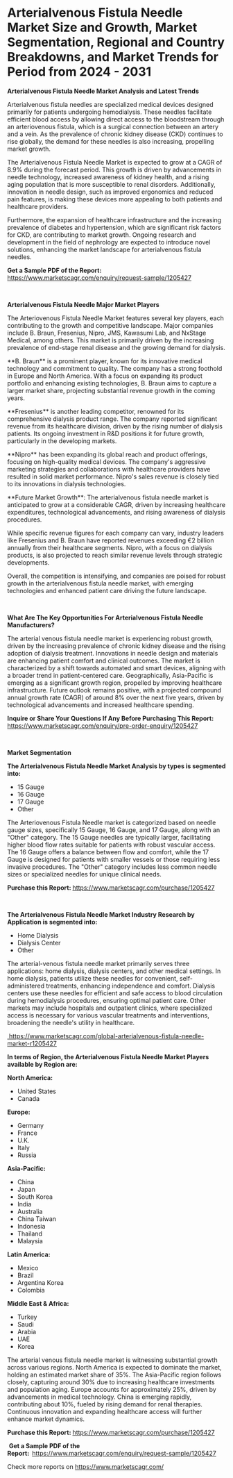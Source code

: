 <p><h1>Arterialvenous Fistula Needle Market Size and Growth, Market Segmentation, Regional and Country Breakdowns, and Market Trends for Period from 2024 -  2031</h1></p><p><strong>Arterialvenous Fistula Needle Market Analysis and Latest Trends</strong></p>
<p><p>Arterialvenous fistula needles are specialized medical devices designed primarily for patients undergoing hemodialysis. These needles facilitate efficient blood access by allowing direct access to the bloodstream through an arteriovenous fistula, which is a surgical connection between an artery and a vein. As the prevalence of chronic kidney disease (CKD) continues to rise globally, the demand for these needles is also increasing, propelling market growth.</p><p>The Arterialvenous Fistula Needle Market is expected to grow at a CAGR of 8.9% during the forecast period. This growth is driven by advancements in needle technology, increased awareness of kidney health, and a rising aging population that is more susceptible to renal disorders. Additionally, innovation in needle design, such as improved ergonomics and reduced pain features, is making these devices more appealing to both patients and healthcare providers.</p><p>Furthermore, the expansion of healthcare infrastructure and the increasing prevalence of diabetes and hypertension, which are significant risk factors for CKD, are contributing to market growth. Ongoing research and development in the field of nephrology are expected to introduce novel solutions, enhancing the market landscape for arterialvenous fistula needles.</p></p>
<p><strong>Get a Sample PDF of the Report:&nbsp;</strong> <a href="https://www.marketscagr.com/enquiry/request-sample/1205427?utm_campaign=2008&utm_medium=2&utm_source=Github&utm_content=ia&utm_term=31122024&utm_id=arterialvenous-fistula-needle">https://www.marketscagr.com/enquiry/request-sample/1205427</a></p>
<p>&nbsp;</p>
<p><strong>Arterialvenous Fistula Needle Major Market Players</strong></p>
<p><p>The Arteriovenous Fistula Needle Market features several key players, each contributing to the growth and competitive landscape. Major companies include B. Braun, Fresenius, Nipro, JMS, Kawasumi Lab, and NxStage Medical, among others. This market is primarily driven by the increasing prevalence of end-stage renal disease and the growing demand for dialysis.</p><p>**B. Braun** is a prominent player, known for its innovative medical technology and commitment to quality. The company has a strong foothold in Europe and North America. With a focus on expanding its product portfolio and enhancing existing technologies, B. Braun aims to capture a larger market share, projecting substantial revenue growth in the coming years.</p><p>**Fresenius** is another leading competitor, renowned for its comprehensive dialysis product range. The company reported significant revenue from its healthcare division, driven by the rising number of dialysis patients. Its ongoing investment in R&D positions it for future growth, particularly in the developing markets.</p><p>**Nipro** has been expanding its global reach and product offerings, focusing on high-quality medical devices. The company's aggressive marketing strategies and collaborations with healthcare providers have resulted in solid market performance. Nipro's sales revenue is closely tied to its innovations in dialysis technologies.</p><p>**Future Market Growth**: The arterialvenous fistula needle market is anticipated to grow at a considerable CAGR, driven by increasing healthcare expenditures, technological advancements, and rising awareness of dialysis procedures. </p><p>While specific revenue figures for each company can vary, industry leaders like Fresenius and B. Braun have reported revenues exceeding €2 billion annually from their healthcare segments. Nipro, with a focus on dialysis products, is also projected to reach similar revenue levels through strategic developments.</p><p>Overall, the competition is intensifying, and companies are poised for robust growth in the arterialvenous fistula needle market, with emerging technologies and enhanced patient care driving the future landscape.</p></p>
<p>&nbsp;</p>
<p><strong>What Are The Key Opportunities For Arterialvenous Fistula Needle Manufacturers?</strong></p>
<p><p>The arterial venous fistula needle market is experiencing robust growth, driven by the increasing prevalence of chronic kidney disease and the rising adoption of dialysis treatment. Innovations in needle design and materials are enhancing patient comfort and clinical outcomes. The market is characterized by a shift towards automated and smart devices, aligning with a broader trend in patient-centered care. Geographically, Asia-Pacific is emerging as a significant growth region, propelled by improving healthcare infrastructure. Future outlook remains positive, with a projected compound annual growth rate (CAGR) of around 8% over the next five years, driven by technological advancements and increased healthcare spending.</p></p>
<p><strong>Inquire or Share Your Questions If Any Before Purchasing This Report:</strong> <a href="https://www.marketscagr.com/enquiry/pre-order-enquiry/1205427?utm_campaign=2008&utm_medium=2&utm_source=Github&utm_content=ia&utm_term=31122024&utm_id=arterialvenous-fistula-needle">https://www.marketscagr.com/enquiry/pre-order-enquiry/1205427</a></p>
<p>&nbsp;</p>
<p><strong>Market Segmentation</strong></p>
<p><strong>The Arterialvenous Fistula Needle Market Analysis by types is segmented into:</strong></p>
<p><ul><li>15 Gauge</li><li>16 Gauge</li><li>17 Gauge</li><li>Other</li></ul></p>
<p><p>The Arteriovenous Fistula Needle market is categorized based on needle gauge sizes, specifically 15 Gauge, 16 Gauge, and 17 Gauge, along with an "Other" category. The 15 Gauge needles are typically larger, facilitating higher blood flow rates suitable for patients with robust vascular access. The 16 Gauge offers a balance between flow and comfort, while the 17 Gauge is designed for patients with smaller vessels or those requiring less invasive procedures. The "Other" category includes less common needle sizes or specialized needles for unique clinical needs.</p></p>
<p><strong>Purchase this Report:&nbsp;</strong><a href="https://www.marketscagr.com/purchase/1205427?utm_campaign=2008&utm_medium=2&utm_source=Github&utm_content=ia&utm_term=31122024&utm_id=arterialvenous-fistula-needle">https://www.marketscagr.com/purchase/1205427</a></p>
<p>&nbsp;</p>
<p><strong>The Arterialvenous Fistula Needle Market Industry Research by Application is segmented into:</strong></p>
<p><ul><li>Home Dialysis</li><li>Dialysis Center</li><li>Other</li></ul></p>
<p><p>The arterial-venous fistula needle market primarily serves three applications: home dialysis, dialysis centers, and other medical settings. In home dialysis, patients utilize these needles for convenient, self-administered treatments, enhancing independence and comfort. Dialysis centers use these needles for efficient and safe access to blood circulation during hemodialysis procedures, ensuring optimal patient care. Other markets may include hospitals and outpatient clinics, where specialized access is necessary for various vascular treatments and interventions, broadening the needle's utility in healthcare.</p></p>
<p><a href="https://www.marketscagr.com/global-arterialvenous-fistula-needle-market-r1205427?utm_campaign=2008&utm_medium=2&utm_source=Github&utm_content=ia&utm_term=31122024&utm_id=arterialvenous-fistula-needle">&nbsp;https://www.marketscagr.com/global-arterialvenous-fistula-needle-market-r1205427</a></p>
<p><strong>In terms of Region, the Arterialvenous Fistula Needle Market Players available by Region are:</strong></p>
<p>
    <p> <strong> North America: </strong>
        <ul>
            <li>United States</li>
            <li>Canada</li>
        </ul>
        </p> 
    <p> <strong> Europe: </strong>
        <ul>
            <li>Germany</li>
            <li>France</li>
            <li>U.K.</li>
            <li>Italy</li>
            <li>Russia</li>
        </ul>
        </p> 
    <p> <strong> Asia-Pacific: </strong>
        <ul>
            <li>China</li>
            <li>Japan</li>
            <li>South Korea</li>
            <li>India</li>
            <li>Australia</li>
            <li>China Taiwan</li>
            <li>Indonesia</li>
            <li>Thailand</li>
            <li>Malaysia</li>
        </ul>
        </p> 
    <p> <strong> Latin America: </strong>
        <ul>
            <li>Mexico</li>
            <li>Brazil</li>
            <li>Argentina Korea</li>
            <li>Colombia</li>
        </ul>
        </p> 
    <p> <strong> Middle East & Africa: </strong>
        <ul>
            <li>Turkey</li>
            <li>Saudi</li>
            <li>Arabia</li>
            <li>UAE</li>
            <li>Korea</li>
        </ul>
    </p>
    </p>
<p><p>The arterial venous fistula needle market is witnessing substantial growth across various regions. North America is expected to dominate the market, holding an estimated market share of 35%. The Asia-Pacific region follows closely, capturing around 30% due to increasing healthcare investments and population aging. Europe accounts for approximately 25%, driven by advancements in medical technology. China is emerging rapidly, contributing about 10%, fueled by rising demand for renal therapies. Continuous innovation and expanding healthcare access will further enhance market dynamics.</p></p>
<p><strong>Purchase this Report: </strong><a href="https://www.marketscagr.com/purchase/1205427?utm_campaign=2008&utm_medium=2&utm_source=Github&utm_content=ia&utm_term=31122024&utm_id=arterialvenous-fistula-needle">https://www.marketscagr.com/purchase/1205427</a></p>
<p>&nbsp;<strong>Get a Sample PDF of the Report:&nbsp;&nbsp;</strong><a href="https://www.marketscagr.com/enquiry/request-sample/1205427?utm_campaign=2008&utm_medium=2&utm_source=Github&utm_content=ia&utm_term=31122024&utm_id=arterialvenous-fistula-needle">https://www.marketscagr.com/enquiry/request-sample/1205427</a></p>
<p><strong></strong></p>
<p>Check more reports on <a href="https://www.marketscagr.com/?utm_campaign=2008&utm_medium=2&utm_source=Github&utm_content=ia&utm_term=31122024&utm_id=arterialvenous-fistula-needle">https://www.marketscagr.com/</a></p>